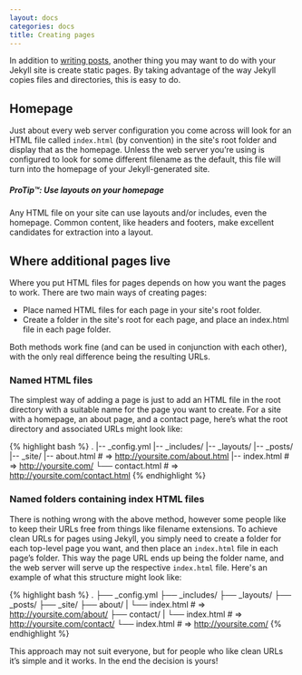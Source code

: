 ```yaml
---
layout: docs
categories: docs
title: Creating pages
---
```


In addition to [writing posts](../posts), another thing you may want to do with
your Jekyll site is create static pages. By taking advantage of the way Jekyll
copies files and directories, this is easy to do.

## Homepage

Just about every web server configuration you come across will look for an HTML
file called `index.html` (by convention) in the site's root folder and display
that as the homepage. Unless the web server you’re using is configured to look
for some different filename as the default, this file will turn into the
homepage of your Jekyll-generated site.

<div class="note">
  <h5>ProTip™: Use layouts on your homepage</h5>
  <p>
    Any HTML file on your site can use layouts and/or includes, even the
    homepage. Common content, like headers and footers, make excellent
    candidates for extraction into a layout.
  </p>
</div>

## Where additional pages live

Where you put HTML files for pages depends on how you want the pages to work.
There are two main ways of creating pages:

- Place named HTML files for each page in your site's root folder.
- Create a folder in the site's root for each page, and place an index.html file
  in each page folder.

Both methods work fine (and can be used in conjunction with each other),
with the only real difference being the resulting URLs.

### Named HTML files

The simplest way of adding a page is just to add an HTML file in the root
directory with a suitable name for the page you want to create. For a site with
a homepage, an about page, and a contact page, here’s what the root directory
and associated URLs might look like:

{% highlight bash %}
.
|-- _config.yml
|-- _includes/
|-- _layouts/
|-- _posts/
|-- _site/
|-- about.html    # => http://yoursite.com/about.html
|-- index.html    # => http://yoursite.com/
└── contact.html  # => http://yoursite.com/contact.html
{% endhighlight %}

### Named folders containing index HTML files

There is nothing wrong with the above method, however some people like to keep
their URLs free from things like filename extensions. To achieve clean URLs for
pages using Jekyll, you simply need to create a folder for each top-level page
you want, and then place an `index.html` file in each page’s folder. This way
the page URL ends up being the folder name, and the web server will serve up the
respective `index.html` file. Here's an example of what this structure might
look like:

{% highlight bash %}
.
├── _config.yml
├── _includes/
├── _layouts/
├── _posts/
├── _site/
├── about/
|   └── index.html  # => http://yoursite.com/about/
├── contact/
|   └── index.html  # => http://yoursite.com/contact/
└── index.html      # => http://yoursite.com/
{% endhighlight %}

This approach may not suit everyone, but for people who like clean URLs it’s
simple and it works. In the end the decision is yours!
